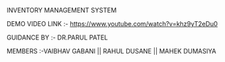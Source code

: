 INVENTORY MANAGEMENT SYSTEM

DEMO VIDEO LINK :-
https://www.youtube.com/watch?v=khz9yT2eDu0

GUIDANCE BY :- DR.PARUL PATEL

MEMBERS :-VAIBHAV GABANI || RAHUL DUSANE || MAHEK DUMASIYA
